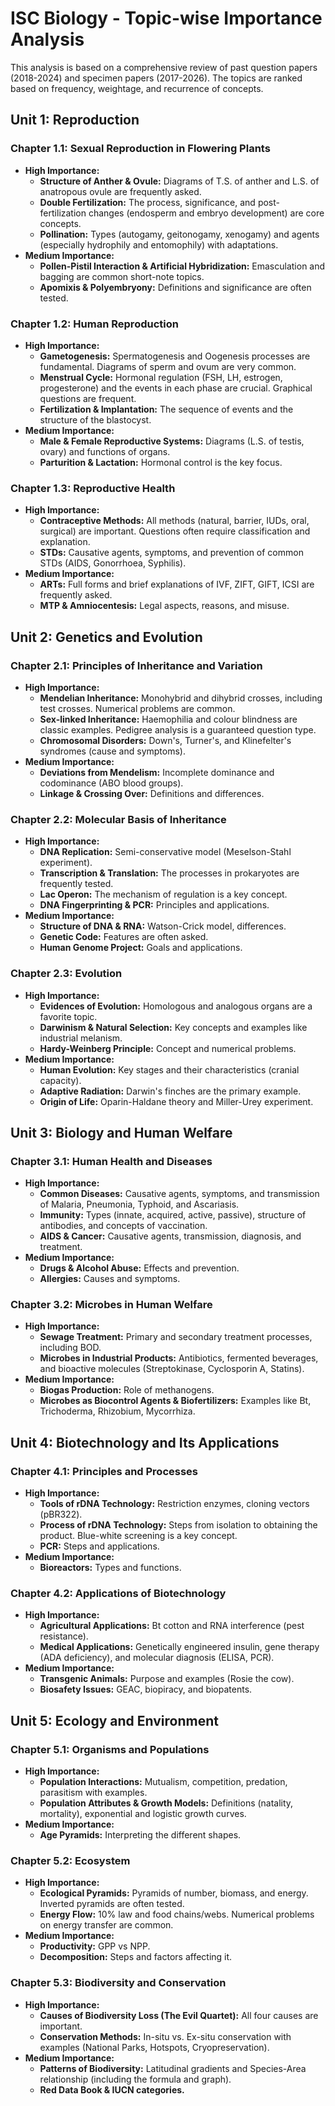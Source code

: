 
# ISC Biology - Topic-wise Importance Analysis

This analysis is based on a comprehensive review of past question papers (2018-2024) and specimen papers (2017-2026). The topics are ranked based on frequency, weightage, and recurrence of concepts.

## Unit 1: Reproduction

### Chapter 1.1: Sexual Reproduction in Flowering Plants
- **High Importance:**
    - **Structure of Anther & Ovule:** Diagrams of T.S. of anther and L.S. of anatropous ovule are frequently asked.
    - **Double Fertilization:** The process, significance, and post-fertilization changes (endosperm and embryo development) are core concepts.
    - **Pollination:** Types (autogamy, geitonogamy, xenogamy) and agents (especially hydrophily and entomophily) with adaptations.
- **Medium Importance:**
    - **Pollen-Pistil Interaction & Artificial Hybridization:** Emasculation and bagging are common short-note topics.
    - **Apomixis & Polyembryony:** Definitions and significance are often tested.

### Chapter 1.2: Human Reproduction
- **High Importance:**
    - **Gametogenesis:** Spermatogenesis and Oogenesis processes are fundamental. Diagrams of sperm and ovum are very common.
    - **Menstrual Cycle:** Hormonal regulation (FSH, LH, estrogen, progesterone) and the events in each phase are crucial. Graphical questions are frequent.
    - **Fertilization & Implantation:** The sequence of events and the structure of the blastocyst.
- **Medium Importance:**
    - **Male & Female Reproductive Systems:** Diagrams (L.S. of testis, ovary) and functions of organs.
    - **Parturition & Lactation:** Hormonal control is the key focus.

### Chapter 1.3: Reproductive Health
- **High Importance:**
    - **Contraceptive Methods:** All methods (natural, barrier, IUDs, oral, surgical) are important. Questions often require classification and explanation.
    - **STDs:** Causative agents, symptoms, and prevention of common STDs (AIDS, Gonorrhoea, Syphilis).
- **Medium Importance:**
    - **ARTs:** Full forms and brief explanations of IVF, ZIFT, GIFT, ICSI are frequently asked.
    - **MTP & Amniocentesis:** Legal aspects, reasons, and misuse.

## Unit 2: Genetics and Evolution

### Chapter 2.1: Principles of Inheritance and Variation
- **High Importance:**
    - **Mendelian Inheritance:** Monohybrid and dihybrid crosses, including test crosses. Numerical problems are common.
    - **Sex-linked Inheritance:** Haemophilia and colour blindness are classic examples. Pedigree analysis is a guaranteed question type.
    - **Chromosomal Disorders:** Down's, Turner's, and Klinefelter's syndromes (cause and symptoms).
- **Medium Importance:**
    - **Deviations from Mendelism:** Incomplete dominance and codominance (ABO blood groups).
    - **Linkage & Crossing Over:** Definitions and differences.

### Chapter 2.2: Molecular Basis of Inheritance
- **High Importance:**
    - **DNA Replication:** Semi-conservative model (Meselson-Stahl experiment).
    - **Transcription & Translation:** The processes in prokaryotes are frequently tested.
    - **Lac Operon:** The mechanism of regulation is a key concept.
    - **DNA Fingerprinting & PCR:** Principles and applications.
- **Medium Importance:**
    - **Structure of DNA & RNA:** Watson-Crick model, differences.
    - **Genetic Code:** Features are often asked.
    - **Human Genome Project:** Goals and applications.

### Chapter 2.3: Evolution
- **High Importance:**
    - **Evidences of Evolution:** Homologous and analogous organs are a favorite topic.
    - **Darwinism & Natural Selection:** Key concepts and examples like industrial melanism.
    - **Hardy-Weinberg Principle:** Concept and numerical problems.
- **Medium Importance:**
    - **Human Evolution:** Key stages and their characteristics (cranial capacity).
    - **Adaptive Radiation:** Darwin's finches are the primary example.
    - **Origin of Life:** Oparin-Haldane theory and Miller-Urey experiment.

## Unit 3: Biology and Human Welfare

### Chapter 3.1: Human Health and Diseases
- **High Importance:**
    - **Common Diseases:** Causative agents, symptoms, and transmission of Malaria, Pneumonia, Typhoid, and Ascariasis.
    - **Immunity:** Types (innate, acquired, active, passive), structure of antibodies, and concepts of vaccination.
    - **AIDS & Cancer:** Causative agents, transmission, diagnosis, and treatment.
- **Medium Importance:**
    - **Drugs & Alcohol Abuse:** Effects and prevention.
    - **Allergies:** Causes and symptoms.

### Chapter 3.2: Microbes in Human Welfare
- **High Importance:**
    - **Sewage Treatment:** Primary and secondary treatment processes, including BOD.
    - **Microbes in Industrial Products:** Antibiotics, fermented beverages, and bioactive molecules (Streptokinase, Cyclosporin A, Statins).
- **Medium Importance:**
    - **Biogas Production:** Role of methanogens.
    - **Microbes as Biocontrol Agents & Biofertilizers:** Examples like Bt, Trichoderma, Rhizobium, Mycorrhiza.

## Unit 4: Biotechnology and Its Applications

### Chapter 4.1: Principles and Processes
- **High Importance:**
    - **Tools of rDNA Technology:** Restriction enzymes, cloning vectors (pBR322).
    - **Process of rDNA Technology:** Steps from isolation to obtaining the product. Blue-white screening is a key concept.
    - **PCR:** Steps and applications.
- **Medium Importance:**
    - **Bioreactors:** Types and functions.

### Chapter 4.2: Applications of Biotechnology
- **High Importance:**
    - **Agricultural Applications:** Bt cotton and RNA interference (pest resistance).
    - **Medical Applications:** Genetically engineered insulin, gene therapy (ADA deficiency), and molecular diagnosis (ELISA, PCR).
- **Medium Importance:**
    - **Transgenic Animals:** Purpose and examples (Rosie the cow).
    - **Biosafety Issues:** GEAC, biopiracy, and biopatents.

## Unit 5: Ecology and Environment

### Chapter 5.1: Organisms and Populations
- **High Importance:**
    - **Population Interactions:** Mutualism, competition, predation, parasitism with examples.
    - **Population Attributes & Growth Models:** Definitions (natality, mortality), exponential and logistic growth curves.
- **Medium Importance:**
    - **Age Pyramids:** Interpreting the different shapes.

### Chapter 5.2: Ecosystem
- **High Importance:**
    - **Ecological Pyramids:** Pyramids of number, biomass, and energy. Inverted pyramids are often tested.
    - **Energy Flow:** 10% law and food chains/webs. Numerical problems on energy transfer are common.
- **Medium Importance:**
    - **Productivity:** GPP vs NPP.
    - **Decomposition:** Steps and factors affecting it.

### Chapter 5.3: Biodiversity and Conservation
- **High Importance:**
    - **Causes of Biodiversity Loss (The Evil Quartet):** All four causes are important.
    - **Conservation Methods:** In-situ vs. Ex-situ conservation with examples (National Parks, Hotspots, Cryopreservation).
- **Medium Importance:**
    - **Patterns of Biodiversity:** Latitudinal gradients and Species-Area relationship (including the formula and graph).
    - **Red Data Book & IUCN categories.**
